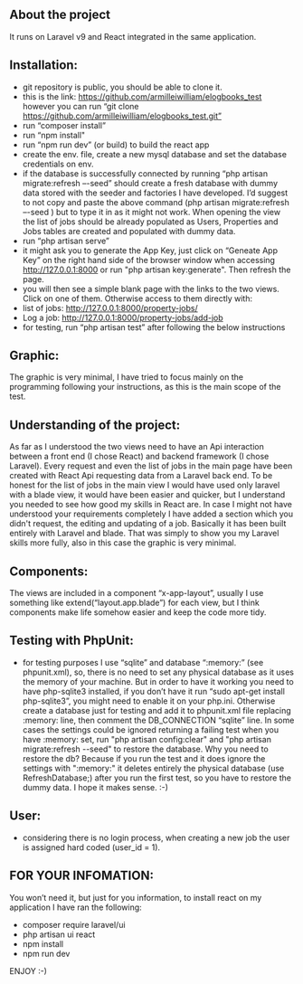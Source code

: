 
## About the project
It runs on Laravel v9 and React integrated in the same application.

## Installation:
- git repository is public, you should be able to clone it.
- this is the link: https://github.com/armilleiwilliam/elogbooks_test
  however you can run “git clone https://github.com/armilleiwilliam/elogbooks_test.git”
- run “composer install”
- run “npm install"
- run “npm run dev” (or build) to build the react app
- create the env. file, create a new mysql database and set the database credentials on env.
- if the database is successfully connected by running “php artisan migrate:refresh –-seed” should create a fresh database
  with dummy data stored with the seeder and factories I have developed. I’d suggest to not copy and paste the above command
  (php artisan migrate:refresh –-seed ) but to type it in as it might not work. When opening the view the list of jobs should
  be already populated as Users, Properties and Jobs tables are created and populated with dummy data.
- run “php artisan serve”
- it might ask you to generate the App Key, just click on “Geneate App Key” on the right hand side of the browser window
  when accessing  http://127.0.0.1:8000 or run "php artisan key:generate". Then refresh the page.
- you will then see a simple blank page with the links to the two views. Click on one of them. Otherwise access to them directly with:
- list of jobs: http://127.0.0.1:8000/property-jobs/
- Log a job: http://127.0.0.1:8000/property-jobs/add-job
- for testing, run “php artisan test” after following the below instructions

## Graphic:
The graphic is very minimal, I have tried to focus mainly on the programming following your instructions, as this is the
main scope of the test.

## Understanding of the project:
As far as I understood the two views need to have an Api interaction between a front end (I chose React) and
backend framework (I chose Laravel). Every request and even the list of jobs in the main page have been created with React
Api requesting data from a Laravel back end. To be honest for
the list of jobs in the main view I would have used only laravel with a blade view, it would have been easier and quicker,
but I understand you needed to see how good my skills in React are.
In case I might not have understood your requirements completely I have added a section which you didn't request, the editing and updating
of a job. Basically it has been built entirely with Laravel and blade. That was simply to show you
my Laravel skills more fully, also in this case the graphic is very minimal.

## Components:
The views are included in a component “x-app-layout”, usually I use something like extend(“layout.app.blade”) for each view,
but I think components make life somehow easier and keep the code more tidy.

## Testing with PhpUnit:
- for testing purposes I use “sqlite” and database “:memory:” (see phpunit.xml), so, there is no need to set any physical database
  as it uses the memory of your machine. But in order to have it working you need to have php-sqlite3 installed, 
  if you don’t have it run “sudo apt-get install php-sqlite3”, you might need to enable it on your php.ini. Otherwise create 
   a database just for testing and add it to phpunit.xml file replacing :memory: line, then comment the DB_CONNECTION “sqlite” line.
  In some cases the settings could be ignored returning a failing test when you have :memory: set, run "php artisan config:clear" and 
  "php artisan migrate:refresh --seed" to restore the database. Why you need to restore the db? Because if you run the test and it does ignore
  the settings with ":memory:" it deletes entirely the physical database (use RefreshDatabase;) after you run the first test, so you have to 
  restore the dummy data. I hope it makes sense.  :-)


## User:
- considering there is no login process, when creating a new job the user is assigned hard coded (user_id = 1).

## FOR YOUR INFOMATION:
You won’t need it, but just for you information, to install react on my application I have ran the following:
- composer require laravel/ui
- php artisan ui react
- npm install
- npm run dev

ENJOY :-)
